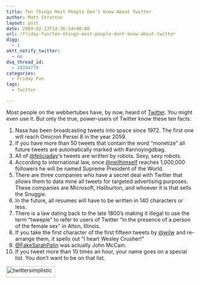 ```yaml
---
title: Ten Things Most People Don’t Know About Twitter
author: Matt Stratton
layout: post
date: 2009-02-13T14:36:54+00:00
url: /friday-fun/ten-things-most-people-dont-know-about-twitter
digg:
  - 1
aktt_notify_twitter:
  - no
dsq_thread_id:
  - 28204779
categories:
  - Friday Fun
tags:
  - Twitter

---
```

Most people on the webbertubes have, by now, heard of <a href="https://twitter.com" target="_blank">Twitter</a>. You might even use it. But only the true, power-users of Twitter know these ten facts:

<ol style="margin-bottom: 3px;">
  <li>
    Nasa has been broadcasting tweets into space since 1972. The first one will reach Omicron Persei 8 in the year 2059.
  </li>
  <li>
    If you have more than 50 tweets that contain the word &#8220;monetize&#8221; all future tweets are automatically marked with #annoyingdbag.
  </li>
  <li>
    All of <a href="https://twitter.com/feliciaday" target="_blank">@feliciaday</a>&#8216;s tweets are written by robots. Sexy, sexy robots.
  </li>
  <li>
    According to international law, once <a href="https://twitter.com/neilhimself" target="_blank">@neilhimself</a> reaches 1,000,000 followers he will be named Supreme President of the World.
  </li>
  <li>
    There are three companies who have a secret deal with Twitter that allows them to data mine all tweets for targeted advertising purposes. These companies are Microsoft, Haliburton, and whoever it is that sells the Snuggie.
  </li>
  <li>
    In the future, all resumes will have to be written in 140 characters or less.
  </li>
  <li>
    There is a law dating back to the late 1800&#8217;s making it illegal to use the term &#8220;tweeple&#8221; to refer to users of Twitter &#8220;in the presence of a person of the female sex&#8221; in Alton, Illinois.
  </li>
  <li>
    If you take the first character of the first fifteen tweets by <a href="https://twitter.com/wilw" target="_blank">@wilw</a> and re-arrange them, it spells out &#8220;I heart Wesley Crusher!&#8221;
  </li>
  <li>
    <a href="https://twitter.com/FakeSarahPalin" target="_blank">@FakeSarahPalin</a> was actually John McCain.
  </li>
  <li>
    If you tweet more than 10 times an hour, your name goes on a special list. You don&#8217;t want to be on that list.
  </li>
</ol>

<a href="https://twitter.com/mattstratton" target="_blank"><img class="size-full wp-image-4828 alignnone" style="border: 0px initial initial;" title="twittersimplistic" src="/wp-content/uploads/2009/02/twittersimplistic.gif" alt="twittersimplistic" width="130" height="30" /></a>